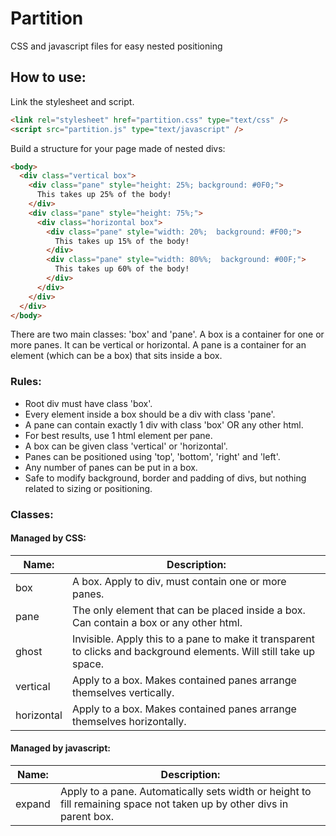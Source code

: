# Partition
CSS and javascript files for easy nested positioning

## How to use:
Link the stylesheet and script.
```html
<link rel="stylesheet" href="partition.css" type="text/css" />
<script src="partition.js" type="text/javascript" />
```
Build a structure for your page made of nested divs:

```html
<body>
  <div class="vertical box">
    <div class="pane" style="height: 25%; background: #0F0;">
      This takes up 25% of the body!
    </div>
    <div class="pane" style="height: 75%;">
      <div class="horizontal box">
        <div class="pane" style="width: 20%;  background: #F00;">
          This takes up 15% of the body!
        </div>
        <div class="pane" style="width: 80%%;  background: #00F;">
          This takes up 60% of the body!
        </div>
      </div>
    </div>
  </div>
</body>
```

There are two main classes: 'box' and 'pane'. A box is a container for one or more panes. It can be vertical or horizontal. A pane is a container for an element (which can be a box) that sits inside a box.

### Rules:
- Root div must have class 'box'.
- Every element inside a box should be a div with class 'pane'.
- A pane can contain exactly 1 div with class 'box' OR any other html.
- For best results, use 1 html element per pane.
- A box can be given class 'vertical' or 'horizontal'.
- Panes can be positioned using 'top', 'bottom', 'right' and 'left'.
- Any number of panes can be put in a box.
- Safe to modify background, border and padding of divs, but nothing related to sizing or positioning.

### Classes:
#### Managed by CSS:
|Name:      | Description:|
|-----------|-------------|
|box        |A box. Apply to div, must contain one or more panes.  |
|pane       |The only element that can be placed inside a box. Can contain a box or any other html.  |
|ghost      |Invisible. Apply this to a pane to make it transparent to clicks and background elements. Will still take up space.  |
|vertical   |Apply to a box. Makes contained panes arrange themselves vertically.  |
|horizontal |Apply to a box. Makes contained panes arrange themselves horizontally.  |

#### Managed by javascript:
|Name:      | Description:|
|-----------|-------------|
|expand     | Apply to a pane. Automatically sets width or height to fill remaining space not taken up by other divs in parent box.  |
